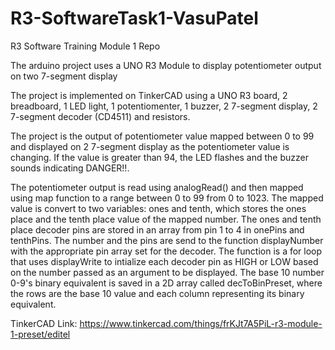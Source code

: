 # R3-SoftwareTask1-VasuPatel
R3 Software Training Module 1 Repo

The arduino project uses a UNO R3 Module to display potentiometer output on two 7-segment display

The project is implemented on TinkerCAD using a UNO R3 board, 2 breadboard, 1 LED light, 1 potentiomenter, 1 buzzer, 2 7-segment display, 2 7-segment decoder (CD4511) and resistors.

The project is the output of potentiometer value mapped between 0 to 99 and displayed on 2 7-segment display as the potentiometer value is changing. If the value is greater than 94, the LED flashes and the buzzer sounds indicating DANGER!!.

The potentiometer output is read using analogRead() and then mapped using map function to a range between 0 to 99 from 0 to 1023. The mapped value is convert to two variables: ones and tenth, which stores the ones place and the tenth place value of the mapped number. The ones and tenth place decoder pins are stored in an array from pin 1 to 4 in onePins and tenthPins. The number and the pins  are send to the function displayNumber with the appropriate pin array set for the decoder. The function is a for loop that uses displayWrite to intialize each decoder pin as HIGH or LOW based on the number passed as an argument to be displayed. The base 10 number 0-9's binary equivalent is saved in a 2D array called decToBinPreset, where the rows are the base 10 value and each column representing its binary equivalent. 


TinkerCAD Link: https://www.tinkercad.com/things/frKJt7A5PiL-r3-module-1-preset/editel
